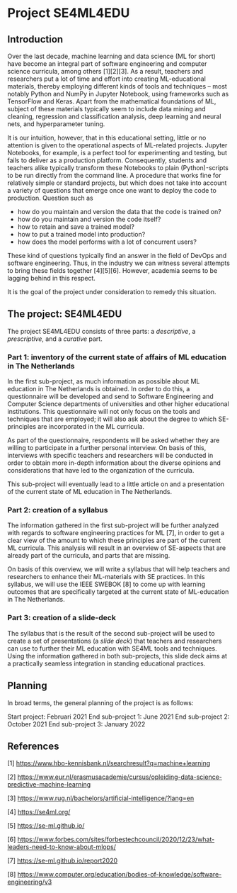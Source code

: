 # Project SE4ML4EDU

## Introduction

Over the last decade, machine learning and data science (ML for short) have become an integral part of software engineering and computer science curricula, among others [1][2][3]. As a result, teachers and researchers put a lot of time and effort into creating ML-educational materials, thereby employing different kinds of tools and techniques – most notably Python and NumPy in Jupyter Notebook, using frameworks such as TensorFlow and Keras. Apart from the mathematical foundations of ML, subject of these materials typically seem to include data mining and cleaning, regression and classification analysis, deep learning and neural nets, and hyperparameter tuning.

It is our intuition, however, that in this educational setting, little or no attention is given to the operational aspects of ML-related projects. Jupyter Notebooks, for example, is a perfect tool for experimenting and testing, but fails to deliver as a production platform. Consequently, students and teachers alike typically transform these Notebooks to plain (Python)-scripts to be run directly from the command line. A procedure that works fine for relatively simple or standard projects, but which does not take into account a variety of questions that emerge once one want to deploy the code to production. Question such as

- how do you maintain and version the data that the code is trained on?
- how do you maintain and version the code itself?
- how to retain and save a trained model?
- how to put a trained model into production?
- how does the model performs with a lot of concurrent users?

These kind of questions typically find an answer in the field of DevOps and software engineering. Thus, in the industry we can witness several attempts to bring these fields together [4][5][6]. However, academia seems to be lagging behind in this respect.

It is the goal of the project under consideration to remedy this situation.


## The project: SE4ML4EDU

The project SE4ML4EDU consists of three parts: a *descriptive*, a *prescriptive*, and a *curative* part. 

### Part 1: inventory of the current state of affairs of ML education in The Netherlands

In the first sub-project, as much information as possible about ML education in The Netherlands is obtained. In order to do this, a questionnaire will be developed and send to Software Engineering and Computer Science departments of universities and other higher educational institutions. This questionnaire will not only focus on the tools and techniques that are employed; it will also ask about the degree to which SE-principles are incorporated in the ML curricula.

As part of the questionnaire, respondents will be asked whether they are willing to participate in a further personal interview. On basis of this, interviews with specific teachers and researchers will be conducted in order to obtain more in-depth information about the diverse opinions and considerations that have led to the organization of the curricula. 

This sub-project will eventually lead to a little article on and a presentation of the current state of ML education in The Netherlands.


### Part 2: creation of a syllabus

The information gathered in the first sub-project will be further analyzed with regards to software engineering practices for ML [7], in order to get a clear view of the amount to which these principles are part of the current ML curricula. This analysis will result in an overview of SE-aspects that are already part of the curricula, and parts that are missing.

On basis of this overview, we will write a syllabus that will help teachers and researchers to enhance their ML-materials with SE practices. In this syllabus, we will use the IEEE SWEBOK [8] to come up with learning outcomes that are specifically targeted at the current state of ML-education in The Netherlands.


### Part 3: creation of a slide-deck

The syllabus that is the result of the second sub-project will be used to create a set of presentations (a *slide deck*) that teachers and researchers can use to further their ML education with SE4ML tools and techniques. Using the information gathered in both sub-projects, this slide deck aims at a practically seamless integration in standing educational practices.



## Planning

In broad terms, the general planning of the project is as follows:

Start project: Februari 2021
End sub-project 1: June 2021
End sub-project 2: October 2021
End sub-project 3: January 2022

## References

[1] https://www.hbo-kennisbank.nl/searchresult?q=machine+learning

[2] https://www.eur.nl/erasmusacademie/cursus/opleiding-data-science-predictive-machine-learning

[3] https://www.rug.nl/bachelors/artificial-intelligence/?lang=en

[4] https://se4ml.org/

[5] https://se-ml.github.io/

[6] https://www.forbes.com/sites/forbestechcouncil/2020/12/23/what-leaders-need-to-know-about-mlops/

[7] https://se-ml.github.io/report2020

[8] https://www.computer.org/education/bodies-of-knowledge/software-engineering/v3


